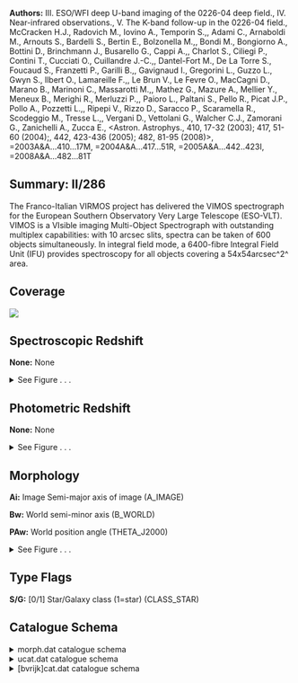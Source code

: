 

**Authors:** III. ESO/WFI deep U-band imaging of the 0226-04 deep field., IV. Near-infrared observations., V. The K-band follow-up in the 0226-04 field., McCracken H.J., Radovich M., Iovino A., Temporin S.,, Adami C., Arnaboldi M., Arnouts S., Bardelli S., Bertin E., Bolzonella M.,, Bondi M., Bongiorno A., Bottini D., Brinchmann J., Busarello G., Cappi A.,, Charlot S., Ciliegi P., Contini T., Cucciati O., Cuillandre J.-C.,, Dantel-Fort M., De La Torre S., Foucaud S., Franzetti P., Garilli B.,, Gavignaud I., Gregorini L., Guzzo L., Gwyn S., Ilbert O., Lamareille F.,, Le Brun V., Le Fevre O., MacCagni D., Marano B., Marinoni C., Massarotti M.,, Mathez G., Mazure A., Mellier Y., Meneux B., Merighi R., Merluzzi P.,, Paioro L., Paltani S., Pello R., Picat J.P., Pollo A., Pozzetti L.,, Ripepi V., Rizzo D., Saracco P., Scaramella R., Scodeggio M., Tresse L.,, Vergani D., Vettolani G., Walcher C.J., Zamorani G., Zanichelli A., Zucca E., <Astron. Astrophys., 410, 17-32 (2003); 417, 51-60 (2004);, 442, 423-436 (2005); 482, 81-95 (2008)>, =2003A&A...410...17M, =2004A&A...417...51R, =2005A&A...442..423I, =2008A&A...482...81T

## Summary: II/286

The Franco-Italian VIRMOS project has delivered the VIMOS spectrograph for the European Southern Observatory Very Large Telescope (ESO-VLT). VIMOS is a VIsible imaging Multi-Object Spectrograph with outstanding multiplex capabilities: with 10 arcsec slits, spectra can be taken of 600 objects simultaneously. In integral field mode, a 6400-fibre Integral Field Unit (IFU) provides spectroscopy for all objects covering a 54x54arcsec^2^ area.

## Coverage 

 

 
![](https://github.com/joshgithubbin/Lestrade/blob/main/pages/II_286/im/coverage.png?raw=true)

## Spectroscopic Redshift 



**None:** None 




<details><summary>See Figure . . .</summary>

![](https://github.com/joshgithubbin/Lestrade/blob/main/pages/II_286/im/ZSP.png?raw=true)

</details>

## Photometric Redshift 



**None:** None 




<details><summary>See Figure . . .</summary>

![](https://github.com/joshgithubbin/Lestrade/blob/main/pages/II_286/im//ZPH.png?raw=true)

</details>

## Morphology 



**Ai:** Image Semi-major axis of image (A_IMAGE) 

**Bw:** World semi-minor axis (B_WORLD) 

**PAw:** World position angle (THETA_J2000) 




<details><summary>See Figure . . .</summary>

![](https://github.com/joshgithubbin/Lestrade/blob/main/pages/II_286/im//morphology.png?raw=true)

</details>
                      
## Type Flags 



**S/G:** [0/1] Star/Galaxy class (1=star) (CLASS_STAR)



## Catalogue Schema 



<details>
<summary>morph.dat catalogue schema</summary>

| Bytes   | Format   | Units    | Label   | Explanations                                  |
|:--------|:---------|:---------|:--------|:----------------------------------------------|
| 1-  8   | I8       | ---      | VVDS    | [20035000/20472316] Sequential number         |
| 10- 18  | F9.5     | deg      | RAdeg   | Right ascension in decimal degrees, J2000     |
| 20- 28  | F9.5     | deg      | DEdeg   | Declination in decimal degrees, J2000         |
| 30- 37  | F8.2     | pix      | Xi      | Image X position (X_IMAGE)                    |
| 39- 46  | F8.2     | pix      | Yi      | Image Y position (Y_IMAGE)                    |
| 48- 53  | F6.2     | pix      | Ai      | Image Semi-major axis of image (A_IMAGE)      |
| 55- 59  | F5.2     | pix      | e_Ai    | rms uncertainty on Ai (ERR_A_IMAGE)           |
| 61- 66  | F6.2     | pix      | Bi      | Image Semi-minor axis of image (B_IMAGE)      |
| 68- 72  | F5.2     | pix      | e_Bi    | rms uncertainty on Bi (ERR_B_IMAGE)           |
| 74- 78  | F5.1     | deg      | PAi     | Image position angle (THETA_IMAGE)            |
| 80- 84  | F5.1     | deg      | ePAi    | rms uncertainty on PAi (ERR_THETA_IMAGE)      |
| 86- 93  | F8.2     | pix2     | X2i     | Image X2 position (X2_IMAGE)                  |
| 95- 99  | F5.2     | pix2     | e_X2i   | rms uncertainty on X2i (ERR_X2_IMAGE)         |
| 101-108 | F8.2     | pix2     | Y2i     | Image Y2 position (Y2_IMAGE)                  |
| 110-114 | F5.2     | pix2     | e_Y2i   | rms uncertainty on Y2i (ERR_Y2_IMAGE)         |
| 116-123 | F8.2     | pix2     | XYi     | Image XY position (XY_IMAGE)                  |
| 125-129 | F5.2     | pix2     | eXYi    | rms uncertainty on XYi (ERR_XY_IMAGE)         |
| 131-136 | F6.2     | arcsec   | Aw      | World semi-major axis (A_WORLD)               |
| 138-142 | F5.2     | arcsec   | e_Aw    | rms uncertainty on Aw (ERR_A_WORLD)           |
| 144-149 | F6.2     | arcsec   | Bw      | World semi-minor axis (B_WORLD)               |
| 151-155 | F5.2     | arcsec   | e_Bw    | rms uncertainty on Bw (ERR_B_WORLD)           |
| 157-161 | F5.1     | deg      | PAw     | World position angle (THETA_J2000)            |
| 163-167 | F5.1     | deg      | ePAw    | rms uncertainty on PAw (ERR_THETA_WORLD)      |
| 169-176 | F8.3     | arcsec+2 | X2w     | World X2 position (X2_WORLD)                  |
| 178-183 | F6.3     | arcsec+2 | e_X2w   | rms uncertainty on X2w (ERR_X2_WORLD)         |
| 185-192 | F8.3     | arcsec+2 | Y2w     | World X2 position (Y2_WORLD)                  |
| 194-199 | F6.3     | arcsec+2 | e_Y2w   | rms uncertainty on Y2w (ERR_Y2_WORLD)         |
| 201-208 | F8.3     | arcsec+2 | XYw     | World XY position (XY_WORLD)                  |
| 210-215 | F6.3     | arcsec+2 | eXYw    | rms uncertainty on XYw (ERR_XY_WORLD)         |
| 217-220 | F4.2     | ---      | S/G     | [0/1] Star/Galaxy class (1=star) (CLASS_STAR) |
| 222-224 | I3       | ---      | Flag    | Undetailed flags (18, 22 or 26)               |
</details>

<details>
<summary>ucat.dat catalogue schema</summary>

| Bytes   | Format   | Units       | Label     | Explanations                                              |
|:--------|:---------|:------------|:----------|:----------------------------------------------------------|
| 1-  8   | I8       | ---         | VVDS      | [20035000,20472316] Sequential number                     |
| 10- 18  | F9.5     | deg         | RAdeg     | Rights ascension J2000 (ALPHA_J2000)                      |
| 20- 28  | F9.5     | deg         | DEdeg     | Declination J2000 (DELTA_J2000)                           |
| 30- 35  | F6.3     | mag         | mauto     | ?=99.999 Auto AB magnitude (MAG_AUTO)                     |
| 37- 42  | F6.3     | mag         | e_mauto   | ?=99.999 rms uncertainty on mauto (ERR_MAG_AUTO)          |
| 44- 49  | F6.3     | mag         | mautoc    | ?=99.999 Corrected auto AB magnitude (MAG_AUTO_CORR)      |
| 51- 56  | F6.3     | mag         | mag1ap    | ?=99.999 Aperture AB magnitude 1 (MAG1_APER)              |
| 58- 63  | F6.3     | mag         | e_mag1ap  | ?=99.999 rms uncertainty on mag1ap (ERR_MAG1_APER)        |
| 65- 70  | F6.3     | mag         | mag2ap    | ?=99.999 Aperture AB magnitude 2 (MAG2_APER)              |
| 72- 77  | F6.3     | mag         | e_mag2ap  | ?=99.999 rms uncertainty on mag2ap (ERR_MAG2_APER)        |
| 79- 84  | F6.3     | mag         | mautol    | ?=99.999 Autoloiano magnitude (MAG_AUTOLOIANO)            |
| 86- 91  | F6.3     | mag         | e_mautol  | ?=99.999 rms uncertainty on mautol (ERR_MAG_AUTOLOIANO)   |
| 93- 98  | F6.3     | mag         | m1autol   | ?=99.999 Auto Uloiano AB magnitude 1 (MAG1_APERLOIANO)    |
| 100-105 | F6.3     | mag         | e_m1autol | ?=99.999 rms uncertainty on m1autol (ERR_MAG1_APERLOIANO) |
| 107-112 | F6.3     | mag         | m2autol   | ?=99.999 Autoloiano AB magnitude 2 (MAG2_APERLOIANO)      |
| 114-119 | F6.3     | mag         | e_m2autol | ?=99.999 rms uncertainty on m2autol (ERR_MAG2_APERLOIANO) |
| 121-125 | I5       | pix         | isoA      | ?=99999 Image isophotal area (ISOAREA_IMAGE)              |
| 127-131 | F5.1     | ---         | thr       | ?=999.9 Threshold (THRESHOLD)                             |
| 133-138 | F6.3     | mag/arcsec2 | muthr     | ?=99.999 Surface brightness threshold (MU_THRESHOLD)      |
| 140-145 | F6.3     | ---         | backg     | ?=99.999 Backgroung flux (BACKGROUND)                     |
| 147-154 | F8.3     | ---         | Fmax      | ?=9999.999 Maximum flux (FLUX_MAX)                        |
| 156-161 | F6.3     | mag/arcsec2 | muMax     | ?=99.999 Maximum Surface brightness (MU_MAX)              |
| 163-167 | F5.2     | arcsec      | Krad      | ?=99.99 Kron radius (KRON_RADIUS)                         |
| 169-175 | F7.2     | arcsec      | F1rad     | ?=9999.99 Flux1 radius (FLUX1_RADIUS)                     |
| 177-183 | F7.2     | arcsec      | F2rad     | ?=9999.99 Flux2 radius (FLUX2_RADIUS)                     |
| 185-191 | F7.2     | arcsec      | F3rad     | ?=9999.99 Flux3 radius (FLUX3_RADIUS)                     |
| 193-198 | F6.3     | mag         | miso      | ?=99.999 Isophotal AB magnitude (MAG_ISO)                 |
| 200-205 | F6.3     | mag         | e_miso    | ?=99.999 rms uncertainty on miso (ERR_MAG_ISO)            |
| 207-215 | F9.1     | ---         | Fiso      | ?=9999999.9 Isophotal flux (FLUX_ISO)                     |
| 217-222 | F6.1     | ---         | e_Fiso    | ?=9999.9 rms uncertainty on Fiso (ERR_FLUX_ISO)           |
| 224-229 | F6.3     | mag         | misoc     | ?=99.999 Corrected isophotal AB magnitude (MAG_ISOCOR)    |
| 231-236 | F6.3     | mag         | e_misoc   | ?=99.999 rms uncertainty on misoc (ERR_MAG_ISOCOR)        |
| 238-246 | F9.1     | ---         | Fisoc     | ?=9999999.9 Corrected isophotal flux (FLUX_ISOCOR)        |
| 248-253 | F6.1     | ---         | e_Fisoc   | ?=9999.9 rms uncertainty on Fisoc (ERR_FLUX_ISOCOR)       |
| 255-263 | F9.1     | ---         | Fauto     | ?=9999999.9 Flux Auto (FLUX_AUTO)                         |
| 265-270 | F6.1     | ---         | e_Fauto   | ?=9999.9 rms uncertainty on Fauto (ERR_FLUX_AUTO)         |
| 272-277 | F6.3     | mag         | mbest     | ?=99.999 Best value of AB magnitude (MAG_BEST)            |
| 279-284 | F6.3     | mag         | e_mbest   | ?=99.999 rms uncertainty on mbest (ERR_MAG_BEST)          |
| 286-294 | F9.1     | ---         | Fbest     | ?=9999999.9 Best value for flux (FLUX_BEST)               |
| 296-301 | F6.1     | ---         | e_Fbest   | ?=9999.9 rms uncertainty on Fbest (ERR_FLUX_BEST)         |
| 303-311 | F9.1     | ---         | F1ap      | ?=9999999.9 Aperture flux 1 (FLUX1_APER)                  |
| 313-318 | F6.1     | ---         | e_F1ap    | ?=9999.9 rms uncertainty on F1ap (ERR_FLUX1_APER)         |
| 320-328 | F9.1     | ---         | F2ap      | ?=9999999.9 Aperture flux 2 (FLUX2_APER)                  |
| 330-335 | F6.1     | ---         | e_F2ap    | ?=9999.9 rms uncertainty on F2ap (ERR_FLUX2_APER)         |
| 337-339 | I3       | ---         | Sflg      | ?=99 Sextrator flags (FLAGS)                              |
</details>

<details>
<summary>[bvrijk]cat.dat catalogue schema</summary>

| Bytes   | Format   | Units       | Label    | Explanations                                           |
|:--------|:---------|:------------|:---------|:-------------------------------------------------------|
| 1-  8   | I8       | ---         | VVDS     | [20035000,20472316] Sequential number                  |
| 10- 18  | F9.5     | deg         | RAdeg    | Rights ascension J2000 (ALPHA_J2000)                   |
| 20- 28  | F9.5     | deg         | DEdeg    | Declination J2000 (DELTA_J2000)                        |
| 30- 35  | F6.3     | mag         | mauto    | ?=99.999 Auto AB magnitude (MAG_AUTO)                  |
| 37- 42  | F6.3     | mag         | e_mauto  | ?=99.999 rms uncertainty on mauto (ERR_MAG_AUTO)       |
| 44- 49  | F6.3     | mag         | mautoc   | ?=99.999 Corrected auto AB magnitude (MAG_AUTO_CORR)   |
| 51- 56  | F6.3     | mag         | mag1ap   | ?=99.999 Aperture AB magnitude 1 (MAG1_APER)           |
| 58- 63  | F6.3     | mag         | e_mag1ap | ?=99.999 rms uncertainty on mag1ap (ERR_MAG1_APER)     |
| 65- 70  | F6.3     | mag         | mag2ap   | ?=99.999 Aperture AB magnitude 2 (MAG2_APER)           |
| 72- 77  | F6.3     | mag         | e_mag2ap | ?=99.999 rms uncertainty on mag2ap (ERR_MAG2_APER)     |
| 79- 83  | I5       | pix         | isoA     | ?=99999 Image isophotal area (ISOAREA_IMAGE)           |
| 85- 89  | F5.1     | ---         | thr      | ?=999.9 Threshold (THRESHOLD)                          |
| 91- 96  | F6.3     | mag/arcsec2 | muthr    | ?=99.999 Surface brightness threshold (MU_THRESHOLD)   |
| 98-103  | F6.3     | ---         | backg    | ?=99.999 Backgroung flux (BACKGROUND)                  |
| 105-112 | F8.3     | ---         | Fmax     | ?=9999.999 Maximum flux (FLUX_MAX)                     |
| 114-119 | F6.3     | mag/arcsec2 | muMax    | ?=99.999 Maximum Surface brightness (MU_MAX)           |
| 121-125 | F5.2     | arcsec      | Krad     | ?=99.99 Kron radius (KRON_RADIUS)                      |
| 127-133 | F7.2     | arcsec      | F1rad    | ?=9999.99 Flux1 radius (FLUX1_RADIUS)                  |
| 135-141 | F7.2     | arcsec      | F2rad    | ?=9999.99 Flux2 radius (FLUX2_RADIUS)                  |
| 143-149 | F7.2     | arcsec      | F3rad    | ?=9999.99 Flux3 radius (FLUX3_RADIUS)                  |
| 151-156 | F6.3     | mag         | miso     | ?=99.999 Isophotal AB magnitude (MAG_ISO)              |
| 158-163 | F6.3     | mag         | e_miso   | ?=99.999 rms uncertainty on miso (ERR_MAG_ISO)         |
| 165-173 | F9.1     | ---         | Fiso     | ?=9999999.9 Isophotal flux (FLUX_ISO)                  |
| 175-180 | F6.1     | ---         | e_Fiso   | ?=9999.9 rms uncertainty on Fiso (ERR_FLUX_ISO)        |
| 182-187 | F6.3     | mag         | misoc    | ?=99.999 Corrected isophotal AB magnitude (MAG_ISOCOR) |
| 189-194 | F6.3     | mag         | e_misoc  | ?=99.999 rms uncertainty on misoc (ERR_MAG_ISOCOR)     |
| 196-204 | F9.1     | ---         | Fisoc    | ?=9999999.9 Corrected isophotal flux (FLUX_ISOCOR)     |
| 206-211 | F6.1     | ---         | e_Fisoc  | ?=9999.9 rms uncertainty on Fisoc (ERR_FLUX_ISOCOR)    |
| 213-221 | F9.1     | ---         | Fauto    | ?=9999999.9 Flux Auto (FLUX_AUTO)                      |
| 223-228 | F6.1     | ---         | e_Fauto  | ?=9999.9 rms uncertainty on Fauto (ERR_FLUX_AUTO)      |
| 230-235 | F6.3     | mag         | mbest    | ?=99.999 Best value of AB magnitude (MAG_BEST)         |
| 237-242 | F6.3     | mag         | e_mbest  | ?=99.999 rms uncertainty on mbest (ERR_MAG_BEST)       |
| 244-252 | F9.1     | ---         | Fbest    | ?=9999999.9 Best value for flux (FLUX_BEST)            |
| 254-259 | F6.1     | ---         | e_Fbest  | ?=9999.9 rms uncertainty on Fbest (ERR_FLUX_BEST)      |
| 261-269 | F9.1     | ---         | F1ap     | ?=9999999.9 Aperture flux 1 (FLUX1_APER)               |
| 271-276 | F6.1     | ---         | e_F1ap   | ?=9999.9 rms uncertainty on F1ap (ERR_FLUX1_APER)      |
| 278-286 | F9.1     | ---         | F2ap     | ?=9999999.9 Aperture flux 2 (FLUX2_APER)               |
| 288-293 | F6.1     | ---         | e_F2ap   | ?=9999.9 rms uncertainty on F2ap (ERR_FLUX2_APER)      |
| 295-297 | I3       | ---         | Sflg     | ?=99 Sextrator flags (FLAGS)                           |
</details>

        
        